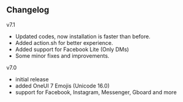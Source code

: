 
## Changelog
v7.1
- Updated codes, now installation is faster than before.
- Added action.sh for better experience.
- Added support for Facebook Lite (Only DMs)
- Some minor fixes and improvements.

v7.0
- initial release
- added OneUI 7 Emojis (Unicode 16.0)
- support for Facebook, Instagram, Messenger, Gboard and more